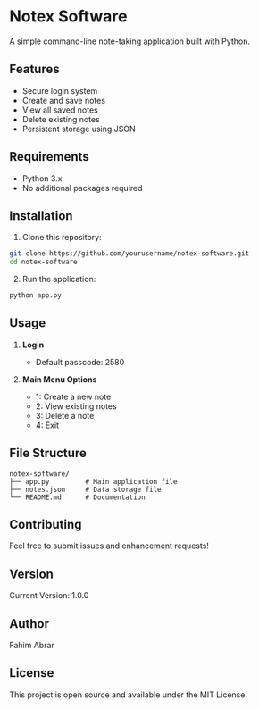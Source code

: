 # Notex Software

A simple command-line note-taking application built with Python.

## Features

- Secure login system
- Create and save notes
- View all saved notes
- Delete existing notes
- Persistent storage using JSON

## Requirements

- Python 3.x
- No additional packages required

## Installation

1. Clone this repository:
```bash
git clone https://github.com/yourusername/notex-software.git
cd notex-software
```

2. Run the application:
```bash
python app.py
```

## Usage

1. **Login**
   - Default passcode: 2580

2. **Main Menu Options**
   - 1: Create a new note
   - 2: View existing notes
   - 3: Delete a note
   - 4: Exit

## File Structure

```
notex-software/
├── app.py         # Main application file
├── notes.json     # Data storage file
└── README.md      # Documentation
```

## Contributing

Feel free to submit issues and enhancement requests!

## Version

Current Version: 1.0.0

## Author

Fahim Abrar

## License

This project is open source and available under the MIT License.